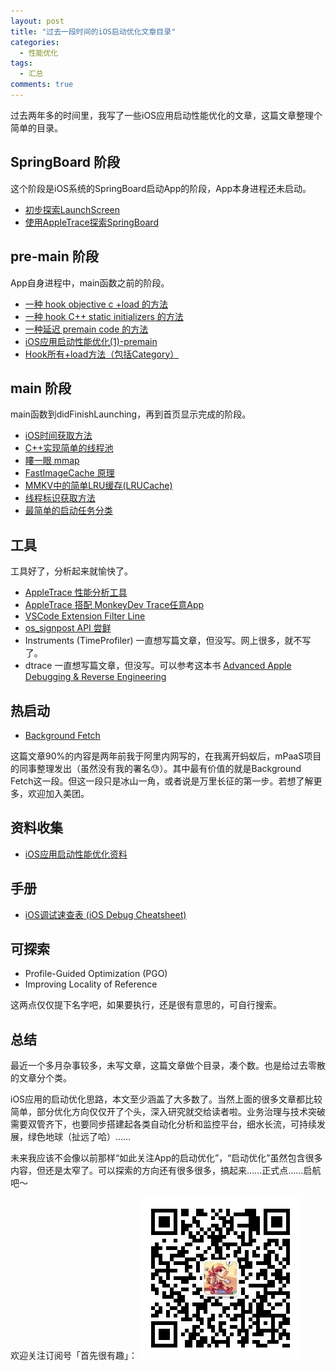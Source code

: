 ```yaml
---
layout: post
title: "过去一段时间的iOS启动优化文章目录"
categories:
  - 性能优化
tags:
  - 汇总
comments: true
---
```


过去两年多的时间里，我写了一些iOS应用启动性能优化的文章，这篇文章整理个简单的目录。


<!-- more -->

## SpringBoard 阶段

这个阶段是iOS系统的SpringBoard启动App的阶段，App本身进程还未启动。

- [初步探索LaunchScreen](https://everettjf.github.io/2018/09/18/launch-screen-async-with-process-creation/)
- [使用AppleTrace探索SpringBoard](https://everettjf.github.io/2018/10/28/appletrace-springboard/)

## pre-main 阶段

App自身进程中，main函数之前的阶段。

- [一种 hook objective c +load 的方法](https://everettjf.github.io/2017/01/06/a-method-of-hook-objective-c-load/)
- [一种 hook C++ static initializers 的方法](https://everettjf.github.io/2017/02/06/a-method-of-hook-static-initializers/)
- [一种延迟 premain code 的方法](https://everettjf.github.io/2017/03/06/a-method-of-delay-premain-code/)
- [iOS应用启动性能优化(1)-premain](https://everettjf.github.io/2018/05/26/ios-app-launch-performance-part1/)
- [Hook所有+load方法（包括Category）](https://everettjf.github.io/2018/08/19/ios-hook-really-all-load/)

## main 阶段

main函数到didFinishLaunching，再到首页显示完成的阶段。

- [iOS时间获取方法](https://everettjf.github.io/2018/08/07/get-current-time-on-ios-platform/)
- [C++实现简单的线程池](https://everettjf.github.io/2018/08/12/a-simple-cpp-thread-pool/)
- [瞜一眼 mmap](https://everettjf.github.io/2018/09/01/mmap/)
- [FastImageCache 原理](https://everettjf.github.io/2018/09/11/fastimagecache/)
- [MMKV中的简单LRU缓存(LRUCache)](https://everettjf.github.io/2018/09/27/lrucache-in-mmkv/)
- [线程标识获取方法](https://everettjf.github.io/2018/11/12/ios-thread-number/)
- [最简单的启动任务分类](https://everettjf.github.io/2018/08/24/most-simple-task-queue-model/)

## 工具

工具好了，分析起来就愉快了。

- [AppleTrace 性能分析工具](https://everettjf.github.io/2017/09/21/appletrace/)
- [AppleTrace 搭配 MonkeyDev Trace任意App](https://everettjf.github.io/2017/10/12/appletrace-dancewith-monkeydev/)
- [VSCode Extension Filter Line](https://everettjf.github.io/2018/07/03/vscode-extension-filter-line/)
- [os_signpost API 尝鲜](https://everettjf.github.io/2018/08/13/os-signpost-tutorial/)
- Instruments (TimeProfiler) 一直想写篇文章，但没写。网上很多，就不写了。
- dtrace 一直想写篇文章，但没写。可以参考这本书 [Advanced Apple Debugging & Reverse Engineering](https://store.raywenderlich.com/products/advanced-apple-debugging-and-reverse-engineering)

## 热启动

- [Background Fetch](https://juejin.im/post/5bee3825e51d456d6b6f9486)

这篇文章90%的内容是两年前我于阿里内网写的，在我离开蚂蚁后，mPaaS项目的同事整理发出（虽然没有我的署名😓）。其中最有价值的就是Background Fetch这一段。但这一段只是冰山一角，或者说是万里长征的第一步。若想了解更多，欢迎加入美团。


## 资料收集

- [iOS应用启动性能优化资料](https://everettjf.github.io/2018/08/06/ios-launch-performance-collection/)

## 手册

- [iOS调试速查表 (iOS Debug Cheatsheet)](https://everettjf.github.io/2016/05/25/my-ios-debug-cheatsheet/)

## 可探索

- Profile-Guided Optimization (PGO) 
- Improving Locality of Reference

这两点仅仅提下名字吧，如果要执行，还是很有意思的，可自行搜索。

## 总结

最近一个多月杂事较多，未写文章，这篇文章做个目录，凑个数。也是给过去零散的文章分个类。

iOS应用的启动优化思路，本文至少涵盖了大多数了。当然上面的很多文章都比较简单，部分优化方向仅仅开了个头，深入研究就交给读者啦。业务治理与技术突破需要双管齐下，也要同步搭建起各类自动化分析和监控平台，细水长流，可持续发展，绿色地球（扯远了哈）……

未来我应该不会像以前那样“如此关注App的启动优化”，“启动优化”虽然包含很多内容，但还是太窄了。可以探索的方向还有很多很多，搞起来……正式点……启航吧～


欢迎关注订阅号「首先很有趣」：
![](/images/fun.jpg)

